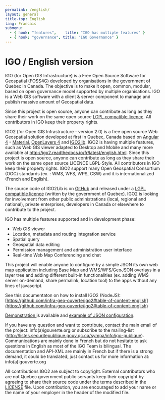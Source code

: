 ```yaml
---
permalink: /english/
layout: general
title-top: English
lang: Francais
submenu:
  - { hook: "features",    title: "IGO has multiple features" }
  - { hook: "governance", title: "IGO Governance" }
---
```


# IGO / English version

IGO (for Open GIS Infrastructure) is a Free Open Source Software for Geospatial (FOSS4G)  developed by organisations in the government of Quebec in Canada. The objective is to make it open, common, modular, based on open governance model supported by multiple organisations. IGO is a Web GIS software with a client & server component to manage and publish massive amount of Geospatial data.

Since this project is open source, anyone can contribute as long as they share their work on the same open source [LGPL compatible licence](https://raw.githubusercontent.com/infra-geo-ouverte/igo/master/LICENSE_ENGLISH.txt). All contributors in IGO keep their property rights.

IGO2 (for Open GIS Infrastructure - version 2.0) is a free open source Web Geospatial solution developed at first in Quebec, Canada based on [Angular 4](https://github.com/angular/angular) - [Material](https://github.com/angular/material2), [OpenLayers 4](https://github.com/openlayers/openlayers) and [IGO2lib](https://github.com/infra-geo-ouverte/igo2-lib). IGO2 is having multiple features, such as Web GIS viewer adapted to Desktop and Mobile and many more available at http://igo2.readthedocs.io/fr/latest/english.html. Since this project is open source, anyone can contribute as long as they share their work on the same open source LICENCE LGPL-Style. All contributors in IGO keep their property rights. IGO2 support many Open Geospatial Consortium (OGC) standards (ex. : WMS, WFS, WPS, CSW) and it is internationalized (French and English).


The source code of IGO2Lib is on [GitHub](https://github.com/infra-geo-ouverte/igo2lib) and released under a [LGPL compatible licence](https://raw.githubusercontent.com/infra-geo-ouverte/igo/master/LICENSE_ENGLISH.txt) (written by the government of Quebec). IGO2 is looking for involvement from other public administrations (local, regional and national), private enterprises, developers in Canada or elsewhere to contribute to the project.

IGO has multiple features supported and in development phase: 

- Web GIS viewer
- Location, metadata and routing integration service
- Spatial query
- Geospatial data editing
- Permission management and administration user interface
- Real-time Web Map Conferencing and chat


This project will enable anyone to configure by a simple JSON its own web map application including Base Map and WMS/WFS/GeoJSON overlays in a layer tree and adding different built-in functionalities (ex. adding WMS server on-demand, share permalink, location tool) to the apps without any lines of javascript.

See this documentaton on how to install IGO2 (NodeJS): [https://github.com/infra-geo-ouverte/igo2#table-of-content-english](https://github.com/infra-geo-ouverte/igo2#table-of-content-english) 

[Demonstration ](https://geoegl.msp.gouv.qc.ca/igo2/apercu-qc/) is available and [example of JSON configuration](http://igo2.readthedocs.io/fr/latest/english.html).

If you have any question and want to contribute, contact the main email of the project: info(a)igouverte.org or subscribe to the mailing-list (http://listes.securitepublique.gouv.qc.ca/sympa/info/igo-publique). Communications are mainly done in French but do not hesitate to ask questions in English as most of the IGO Team is bilingual. The documentation and API-XML are mainly in French but if there is a strong demand, it could be translated, just contact us for more information at: info(a)igouverte.org

All contributions IGO2 are subject to copyright. External contributors who are not Quebec government public servants keep their copyright by agreeing to share their source code under the terms described in the [LICENSE](https://raw.githubusercontent.com/infra-geo-ouverte/igo2/master/LICENSE_ENGLISH.txt) file. Upon contribution, you are encouraged to add your name or the name of your employer in the header of the modified file.
